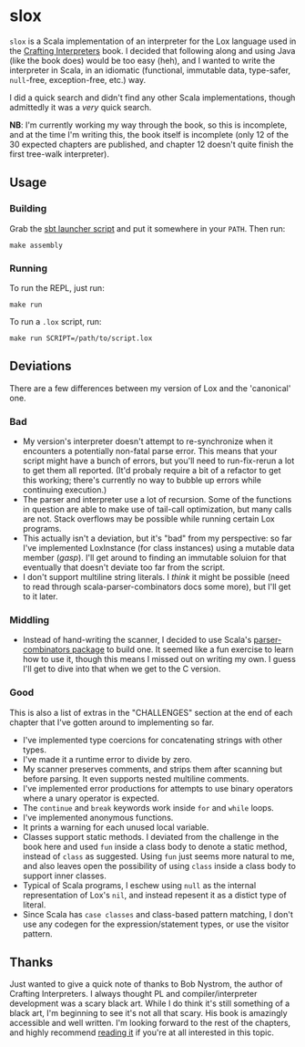 # slox

`slox` is a Scala implementation of an interpreter for the Lox language
used in the [Crafting Interpreters][ci] book.  I decided that following
along and using Java (like the book does) would be too easy (heh), and I
wanted to write the interpreter in Scala, in an idiomatic (functional,
immutable data, type-safer, `null`-free, exception-free, etc.) way.

I did a quick search and didn't find any other Scala implementations,
though admittedly it was a *very* quick search.

**NB**: I'm currently working my way through the book, so this is
incomplete, and at the time I'm writing this, the book itself is
incomplete (only 12 of the 30 expected chapters are published, and
chapter 12 doesn't quite finish the first tree-walk interpreter).

## Usage

### Building

Grab the [sbt launcher script][sbtl] and put it somewhere in your
`PATH`.  Then run:

```
make assembly
```

### Running

To run the REPL, just run:

```
make run
```

To run a `.lox` script, run:

```
make run SCRIPT=/path/to/script.lox
```

## Deviations

There are a few differences between my version of Lox and the
'canonical' one.

### Bad

* My version's interpreter doesn't attempt to re-synchronize when it
  encounters a potentially non-fatal parse error.  This means that your
  script might have a bunch of errors, but you'll need to run-fix-rerun
  a lot to get them all reported.  (It'd probaly require a bit of a
  refactor to get this working; there's currently no way to bubble up
  errors while continuing execution.)
* The parser and interpreter use a lot of recursion.  Some of the
  functions in question are able to make use of tail-call optimization,
  but many calls are not.  Stack overflows may be possible while running
  certain Lox programs.
* This actually isn't a deviation, but it's "bad" from my perspective:
  so far I've implemented LoxInstance (for class instances) using a
  mutable data member (*gasp*).  I'll get around to finding an immutable
  soluion for that eventually that doesn't deviate too far from the
  script.
* I don't support multiline string literals.  I *think* it might be
  possible (need to read through scala-parser-combinators docs some
  more), but I'll get to it later.

### Middling

* Instead of hand-writing the scanner, I decided to use Scala's
  [parser-combinators package][spc] to build one.  It seemed like a fun
  exercise to learn how to use it, though this means I missed out on
  writing my own.  I guess I'll get to dive into that when we get to the
  C version.

### Good

This is also a list of extras in the "CHALLENGES" section at the end of
each chapter that I've gotten around to implementing so far.

* I've implemented type coercions for concatenating strings with other
  types.
* I've made it a runtime error to divide by zero.
* My scanner preserves comments, and strips them after scanning but
  before parsing.  It even supports nested multiline comments.
* I've implemented error productions for attempts to use binary
  operators where a unary operator is expected.
* The `continue` and `break` keywords work inside `for` and `while`
  loops.
* I've implemented anonymous functions.
* It prints a warning for each unused local variable.
* Classes support static methods.  I deviated from the challenge in the
  book here and used `fun` inside a class body to denote a static
  method, instead of `class` as suggested.  Using `fun` just seems more
  natural to me, and also leaves open the possibility of using `class`
  inside a class body to support inner classes.
* Typical of Scala programs, I eschew using `null` as the internal
  representation of Lox's `nil`, and instead repesent it as a distict
  type of literal.
* Since Scala has `case classes` and class-based pattern matching, I
  don't use any codegen for the expression/statement types, or use the
  visitor pattern.

## Thanks

Just wanted to give a quick note of thanks to Bob Nystrom, the author of
Crafting Interpreters.  I always thought PL and compiler/interpreter
development was a scary black art.  While I do think it's still
something of a black art, I'm beginning to see it's not all that scary.
His book is amazingly accessible and well written.  I'm looking forward
to the rest of the chapters, and highly recommend [reading it][ci] if
you're at all interested in this topic.

[ci]: https://www.craftinginterpreters.com/
[sbtl]: https://raw.githubusercontent.com/paulp/sbt-extras/master/sbt
[spc]: https://github.com/scala/scala-parser-combinators
